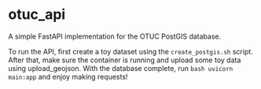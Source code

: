 # otuc_api
A simple FastAPI implementation for the OTUC PostGIS database.

To run the API, first create a toy dataset using the ``` create_postgis.sh ``` script.
After that, make sure the container is running and upload some toy data using upload_geojson.
With the database complete, run ```bash uvicorn main:app``` and enjoy making requests!
